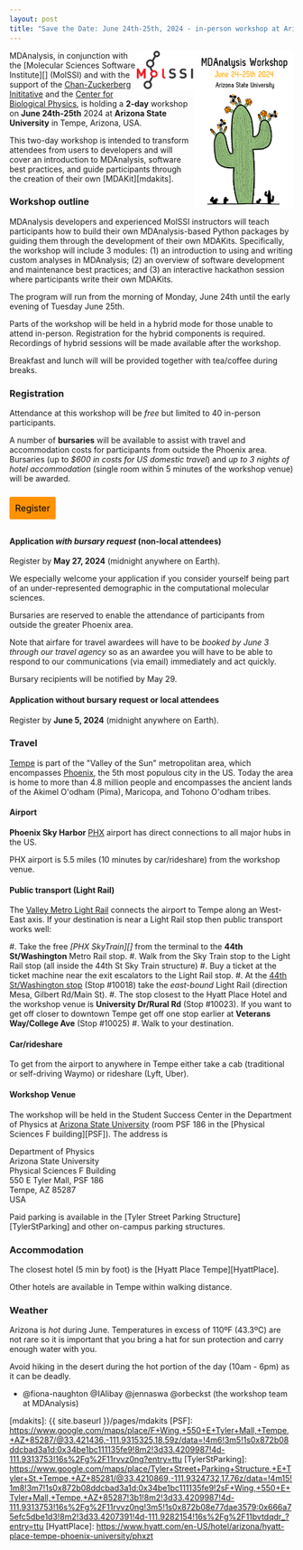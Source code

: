 ```yaml
---
layout: post
title: "Save the Date: June 24th-25th, 2024 - in-person workshop at Arizona State University"
---
```


<img
src="/public/images/ASUworkshop_cactus.png"
title="MDAnalysis ASU workshop 2024" alt="MDAnalysis Workshop June 24-25th, 2024 at Arizona State University"
style="float: right; height: 20em; " />

<img
src="/public/images/MolSSI_Logo.png"
title="MolSSI logo" alt="MolSSI logo"
style="float: right; height: 5em; " />

MDAnalysis, in conjunction with the [Molecular Sciences Software Institute][]
(MolSSI) and with the support of the [Chan-Zuckerberg Inititative][CZI] and the
[Center for Biological Physics][CBP], is holding a **2-day** workshop on **June
24th-25th** 2024 at **Arizona State University** in Tempe, Arizona, USA.

This two-day workshop is intended to transform attendees from users to
developers and will cover an introduction to MDAnalysis, software best
practices, and guide participants through the creation of their own [MDAKit][mdakits].

### Workshop outline

MDAnalysis developers and experienced MolSSI instructors will teach
participants how to build their own MDAnalysis-based Python packages by guiding
them through the development of their own MDAKits. Specifically, the workshop
will include 3 modules: (1) an introduction to using and writing custom
analyses in MDAnalysis; (2) an overview of software development and maintenance
best practices; and (3) an interactive hackathon session where participants
write their own MDAKits.

The program will run from the morning of Monday, June 24th until the early
evening of Tuesday June 25th. 

Parts of the workshop will be held in a hybrid mode for those unable to attend
in-person. Registration for the hybrid components is required. Recordings of
hybrid sessions will be made available after the workshop.

Breakfast and lunch will will be provided together with tea/coffee during
breaks.



### Registration

Attendance at this workshop will be *free* but limited to 40 in-person
participants.

A number of **bursaries** will be available to assist with travel and
accommodation costs for participants from outside the Phoenix area. Bursaries
(up to *$600 in costs for US domestic travel*) and *up to 3 nights of hotel
accommodation* (single room within 5 minutes of the workshop venue) will be
awarded.

<a href="https://LINK.TO.REGISTRATIONFORM" target="_blank" style="background:#FF9200;padding:10px;margin:10px 0px;text-align:center;text-decoration:none;font-size:12pt;color:#000000;display:inline-block;border-radius:3px">Register</a>

#### Application *with bursary request* (non-local attendees)

Register by **May 27, 2024** (midnight anywhere on Earth).

We especially welcome your application if you consider yourself being part of
an under-represented demographic in the computational molecular sciences.

Bursaries are reserved to enable the attendance of participants from outside
the greater Phoenix area.

Note that airfare for travel awardees will have to be *booked by June 3 through
our travel agency* so as an awardee you will have to be able to
respond to our communications (via email) immediately and act quickly.

Bursary recipients will be notified by May 29. 


#### Application without bursary request or local attendees

Register by **June 5, 2024** (midnight anywhere on Earth).


### Travel

[Tempe][] is part of the "Valley of the Sun" metropolitan area, which encompasses
[Phoenix][], the 5th most populous city in the US. Today the area is home to more
than 4.8 million people and encompasses the ancient lands of the Akimel O'odham
(Pima), Maricopa, and Tohono O'odham tribes.


#### Airport

**Phoenix Sky Harbor** [PHX][] airport has direct connections to all major hubs
in the US.

PHX airport is 5.5 miles (10 minutes by car/rideshare) from the workshop venue.

#### Public transport (Light Rail)

The [Valley Metro Light Rail][Light Rail] connects the airport to Tempe along an
West-East axis. If your destination is near a Light Rail stop then
public transport works well:

#. Take the free *[PHX SkyTrain][]* from the terminal to the **44th St/Washington**
Metro Rail stop.
#. Walk from the Sky Train stop to the Light Rail stop (all inside the 44th St
Sky Train structure)
#. Buy a ticket at the ticket machine near the exit escalators to the Light
Rail stop.
#. At the [44th St/Washington stop][LightRail44thSt] (Stop #10018) take the
*east-bound* Light Rail (direction Mesa, Gilbert Rd/Main St).
#. The stop closest to the Hyatt Place Hotel and the workshop venue is
**University Dr/Rural Rd** (Stop #10023). If you want to get off closer to
downtown Tempe get off one stop earlier at **Veterans Way/College Ave** (Stop #10025)
#. Walk to your destination.

#### Car/rideshare

To get from the airport to anywhere in Tempe either take a cab (traditional or self-driving
Waymo) or rideshare (Lyft, Uber).


#### Workshop Venue

The workshop will be held in the Student Success Center in the Department of
Physics at [Arizona State University][ASU] (room PSF 186 in the [Physical Sciences F
building][PSF]). The address is

  Department of Physics  
  Arizona State University  
  Physical Sciences F Building  
  550 E Tyler Mall, PSF 186  
  Tempe, AZ 85287  
  USA
 
Paid parking is available in the [Tyler Street Parking
Structure][TylerStParking] and other on-campus parking structures.

### Accommodation

The closest hotel (5 min by foot) is the [Hyatt Place Tempe][HyattPlace].

Other hotels are available in Tempe within walking distance.


### Weather

Arizona is *hot* during June. Temperatures in excess of 110ºF (43.3ºC) are not
rare so it is important that you bring a hat for sun protection and carry
enough water with you.

Avoid hiking in the desert during the hot portion of the day (10am - 6pm) as it
can be deadly.



- @fiona-naughton @IAlibay @jennaswa @orbeckst (the workshop team at MDAnalysis)


[MolSSI]: https://molssi.org/
[CBP]: https://cbp.asu.edu
[CZI]: https://chanzuckerberg.com
[mdakits]: {{ site.baseurl }}/pages/mdakits
[PSF]: https://www.google.com/maps/place/F+Wing,+550+E+Tyler+Mall,+Tempe,+AZ+85287/@33.421436,-111.9315325,18.59z/data=!4m6!3m5!1s0x872b08ddcbad3a1d:0x34be1bc111135fe9!8m2!3d33.4209987!4d-111.9313753!16s%2Fg%2F11rvvz0ng?entry=ttu
[TylerStParking]: https://www.google.com/maps/place/Tyler+Street+Parking+Structure,+E+Tyler+St,+Tempe,+AZ+85281/@33.4210869,-111.9324732,17.76z/data=!4m15!1m8!3m7!1s0x872b08ddcbad3a1d:0x34be1bc111135fe9!2sF+Wing,+550+E+Tyler+Mall,+Tempe,+AZ+85287!3b1!8m2!3d33.4209987!4d-111.9313753!16s%2Fg%2F11rvvz0ng!3m5!1s0x872b08e77dae3579:0x666a75efc5dbe1d3!8m2!3d33.4207391!4d-111.9282154!16s%2Fg%2F11bvtdqdr_?entry=ttu
[HyattPlace]: https://www.hyatt.com/en-US/hotel/arizona/hyatt-place-tempe-phoenix-university/phxzt

[Tempe]: https://www.tempe.gov/
[Phoenix]: https://www.phoenix.gov/
[ASU]: https://www.asu.edu
[PHX]: https://www.skyharbor.com/
[Light Rail]: https://www.valleymetro.org/maps-schedules/rail
[PHX Sky Train]: https://www.skyharbor.com/ground-transportation/phx-sky-train/
[LightRail44thSt]: https://valleymetro.org/maps-schedules/RAIL?location=44th%20St/Washington,%20East%20Washington%20Street,%20Phoenix,%20AZ,%20USA
